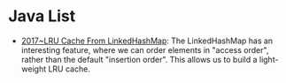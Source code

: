 # Java List

- [2017~LRU Cache From LinkedHashMap](http://javaspecialists.eu/archive/Issue246.html): The LinkedHashMap has an interesting feature, where we can order elements in "access order", rather than the default "insertion order". This allows us to build a light-weight LRU cache.
